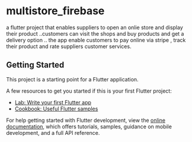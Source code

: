 # multistore_firebase

a flutter project that enables suppliers to open an onlie store and display their product ..customers can visit the shops and buy 
products and get a delivery option .. the app enable customers to pay online via stripe , track their product and rate suppliers 
customer services.

## Getting Started

This project is a starting point for a Flutter application.

A few resources to get you started if this is your first Flutter project:

- [Lab: Write your first Flutter app](https://docs.flutter.dev/get-started/codelab)
- [Cookbook: Useful Flutter samples](https://docs.flutter.dev/cookbook)

For help getting started with Flutter development, view the
[online documentation](https://docs.flutter.dev/), which offers tutorials,
samples, guidance on mobile development, and a full API reference.
